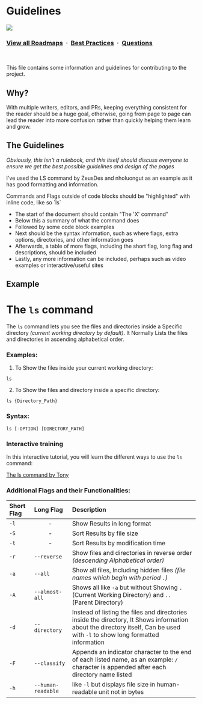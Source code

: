 # Guidelines

![](https://i.imgur.com/waxVImv.png)
### [View all Roadmaps](https://github.com/nholuongut/all-roadmaps) &nbsp;&middot;&nbsp; [Best Practices](https://github.com/nholuongut/all-roadmaps/blob/main/public/best-practices/) &nbsp;&middot;&nbsp; [Questions](https://www.linkedin.com/in/nholuong/)
<br/>


This file contains some information and guidelines for contributing to the project.

## Why?
With multiple writers, editors, and PRs, keeping everything consistent for the reader should be a huge goal,
otherwise, going from page to page can lead the reader into more confusion rather than quickly helping them learn and grow.

## The Guidelines
*Obviously, this isn't a rulebook, and this itself should discuss everyone to ensure we get the best possible guidelines and design of the pages*

I've used the LS command by ZeusDes and nholuongut as an example as it has good formatting and information.

Commands and Flags outside of code blocks should be "highlighted" with inline code, like so \`ls`



- The start of the document should contain "The 'X' command"
- Below this a summary of what the command does
- Followed by some code block examples
- Next should be the syntax information, such as where flags, extra options, directories, and other information goes
- Afterwards, a table of more flags, including the short flag, long flag and descriptions, should be included
- Lastly, any more information can be included, perhaps such as video examples or interactive/useful sites


## Example



# The `ls` command

The `ls` command lets you see the files and directories inside a Specific directory *(current working directory by default)*.
It Normally Lists the files and directories in ascending alphabetical order.

### Examples:

1. To Show the files inside your current working directory:

```
ls
```

2. To Show the files and directory inside a specific directory:

```
ls {Directory_Path}
```

### Syntax:

```
ls [-OPTION] [DIRECTORY_PATH]
```

### Interactive training

In this interactive tutorial, you will learn the different ways to use the `ls` command:

[The ls command by Tony](https://devdojo.com/tnylea/ls-command)

### Additional Flags and their Functionalities:

|**Short Flag**   |**Long Flag**   |**Description**   |
|:---|:---|:---|
|`-l`|<center>-</center>|Show Results in long format|
|`-S`|<center>-</center>|Sort Results by file size|
|`-t`|<center>-</center>|Sort Results by modification time|
|`-r`|`--reverse`|Show files and directories in reverse order *(descending Alphabetical order)*|
|`-a`|`--all`|Show all files, Including hidden files *(file names which begin with period `.`)*|
|`-A`|`--almost-all`|Shows all like `-a` but without Showing `.`(Current Working Directory) and `..` (Parent Directory)|
|`-d`|`--directory`|Instead of listing the files and directories inside the directory, It Shows information about the directory itself, Can be used with `-l` to show long formatted information|
|`-F`|`--classify`|Appends an indicator character to the end of each listed name, as an example: `/` character is appended after each directory name listed|
|`-h`|`--human-readable`|like `-l` but displays file size in human-readable unit not in bytes
